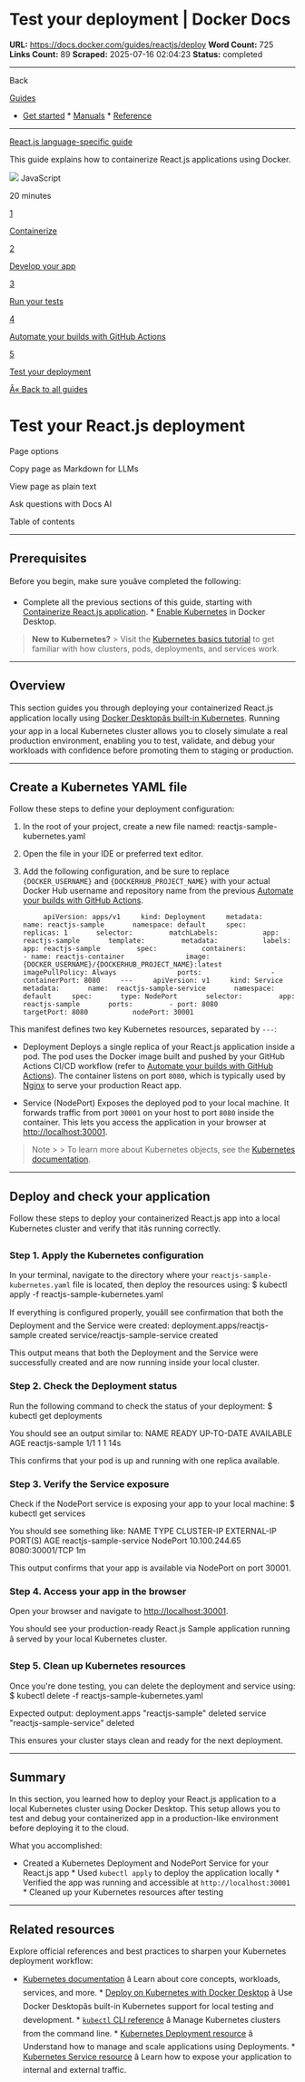 # Test your deployment | Docker Docs

**URL:** https://docs.docker.com/guides/reactjs/deploy
**Word Count:** 725
**Links Count:** 89
**Scraped:** 2025-07-16 02:04:23
**Status:** completed

---

Back

[Guides](https://docs.docker.com/guides/)

  * [Get started](https://docs.docker.com/get-started/)   * [Manuals](https://docs.docker.com/manuals/)   * [Reference](https://docs.docker.com/reference/)

* * *

[React.js language-specific guide](https://docs.docker.com/guides/reactjs/)

This guide explains how to containerize React.js applications using Docker.

![](https://cdn.jsdelivr.net/gh/devicons/devicon@latest/icons/javascript/javascript-original.svg) JavaScript

20 minutes

[1](https://docs.docker.com/guides/reactjs/containerize/)

[Containerize](https://docs.docker.com/guides/reactjs/containerize/)

[2](https://docs.docker.com/guides/reactjs/develop/)

[Develop your app](https://docs.docker.com/guides/reactjs/develop/)

[3](https://docs.docker.com/guides/reactjs/run-tests/)

[Run your tests](https://docs.docker.com/guides/reactjs/run-tests/)

[4](https://docs.docker.com/guides/reactjs/configure-github-actions/)

[Automate your builds with GitHub Actions](https://docs.docker.com/guides/reactjs/configure-github-actions/)

[5](https://docs.docker.com/guides/reactjs/deploy/)

[Test your deployment](https://docs.docker.com/guides/reactjs/deploy/)

[Â« Back to all guides](https://docs.docker.com/guides/)

# Test your React.js deployment

Page options

Copy page as Markdown for LLMs

View page as plain text

Ask questions with Docs AI

Table of contents

* * *

## Prerequisites

Before you begin, make sure youâve completed the following:

  * Complete all the previous sections of this guide, starting with [Containerize React.js application](https://docs.docker.com/guides/reactjs/containerize/).   * [Enable Kubernetes](https://docs.docker.com/desktop/features/kubernetes/#install-and-turn-on-kubernetes) in Docker Desktop.

> **New to Kubernetes?**   >  Visit the [Kubernetes basics tutorial](https://kubernetes.io/docs/tutorials/kubernetes-basics/) to get familiar with how clusters, pods, deployments, and services work.

* * *

## Overview

This section guides you through deploying your containerized React.js application locally using [Docker Desktopâs built-in Kubernetes](https://docs.docker.com/desktop/kubernetes/). Running your app in a local Kubernetes cluster allows you to closely simulate a real production environment, enabling you to test, validate, and debug your workloads with confidence before promoting them to staging or production.

* * *

## Create a Kubernetes YAML file

Follow these steps to define your deployment configuration:

  1. In the root of your project, create a new file named: reactjs-sample-kubernetes.yaml

  2. Open the file in your IDE or preferred text editor.

  3. Add the following configuration, and be sure to replace `{DOCKER_USERNAME}` and `{DOCKERHUB_PROJECT_NAME}` with your actual Docker Hub username and repository name from the previous [Automate your builds with GitHub Actions](https://docs.docker.com/guides/reactjs/configure-github-actions/).

              apiVersion: apps/v1     kind: Deployment     metadata:       name: reactjs-sample       namespace: default     spec:       replicas: 1       selector:         matchLabels:           app: reactjs-sample       template:         metadata:           labels:             app: reactjs-sample         spec:           containers:             - name: reactjs-container               image: {DOCKER_USERNAME}/{DOCKERHUB_PROJECT_NAME}:latest               imagePullPolicy: Always               ports:                 - containerPort: 8080     ---     apiVersion: v1     kind: Service     metadata:       name:  reactjs-sample-service       namespace: default     spec:       type: NodePort       selector:         app:  reactjs-sample       ports:         - port: 8080           targetPort: 8080           nodePort: 30001

This manifest defines two key Kubernetes resources, separated by `---`:

  * Deployment Deploys a single replica of your React.js application inside a pod. The pod uses the Docker image built and pushed by your GitHub Actions CI/CD workflow   \(refer to [Automate your builds with GitHub Actions](https://docs.docker.com/guides/reactjs/configure-github-actions/)\).   The container listens on port `8080`, which is typically used by [Nginx](https://nginx.org/en/docs/) to serve your production React app.

  * Service \(NodePort\) Exposes the deployed pod to your local machine.   It forwards traffic from port `30001` on your host to port `8080` inside the container.   This lets you access the application in your browser at <http://localhost:30001>.

> Note >  > To learn more about Kubernetes objects, see the [Kubernetes documentation](https://kubernetes.io/docs/home/).

* * *

## Deploy and check your application

Follow these steps to deploy your containerized React.js app into a local Kubernetes cluster and verify that itâs running correctly.

### Step 1. Apply the Kubernetes configuration

In your terminal, navigate to the directory where your `reactjs-sample-kubernetes.yaml` file is located, then deploy the resources using:                 $ kubectl apply -f reactjs-sample-kubernetes.yaml     

If everything is configured properly, youâll see confirmation that both the Deployment and the Service were created:                 deployment.apps/reactjs-sample created       service/reactjs-sample-service created

This output means that both the Deployment and the Service were successfully created and are now running inside your local cluster.

### Step 2. Check the Deployment status

Run the following command to check the status of your deployment:                 $ kubectl get deployments     

You should see an output similar to:                 NAME                 READY   UP-TO-DATE   AVAILABLE   AGE       reactjs-sample       1/1     1            1           14s

This confirms that your pod is up and running with one replica available.

### Step 3. Verify the Service exposure

Check if the NodePort service is exposing your app to your local machine:               $ kubectl get services     

You should see something like:               NAME                     TYPE        CLUSTER-IP       EXTERNAL-IP   PORT(S)          AGE     reactjs-sample-service   NodePort    10.100.244.65    <none>        8080:30001/TCP   1m

This output confirms that your app is available via NodePort on port 30001.

### Step 4. Access your app in the browser

Open your browser and navigate to <http://localhost:30001>.

You should see your production-ready React.js Sample application running â served by your local Kubernetes cluster.

### Step 5. Clean up Kubernetes resources

Once you're done testing, you can delete the deployment and service using:                 $ kubectl delete -f reactjs-sample-kubernetes.yaml     

Expected output:                 deployment.apps "reactjs-sample" deleted       service "reactjs-sample-service" deleted

This ensures your cluster stays clean and ready for the next deployment.

* * *

## Summary

In this section, you learned how to deploy your React.js application to a local Kubernetes cluster using Docker Desktop. This setup allows you to test and debug your containerized app in a production-like environment before deploying it to the cloud.

What you accomplished:

  * Created a Kubernetes Deployment and NodePort Service for your React.js app   * Used `kubectl apply` to deploy the application locally   * Verified the app was running and accessible at `http://localhost:30001`   * Cleaned up your Kubernetes resources after testing

* * *

## Related resources

Explore official references and best practices to sharpen your Kubernetes deployment workflow:

  * [Kubernetes documentation](https://kubernetes.io/docs/home/) â Learn about core concepts, workloads, services, and more.   * [Deploy on Kubernetes with Docker Desktop](https://docs.docker.com/desktop/features/kubernetes/) â Use Docker Desktopâs built-in Kubernetes support for local testing and development.   * [`kubectl` CLI reference](https://kubernetes.io/docs/reference/kubectl/) â Manage Kubernetes clusters from the command line.   * [Kubernetes Deployment resource](https://kubernetes.io/docs/concepts/workloads/controllers/deployment/) â Understand how to manage and scale applications using Deployments.   * [Kubernetes Service resource](https://kubernetes.io/docs/concepts/services-networking/service/) â Learn how to expose your application to internal and external traffic.